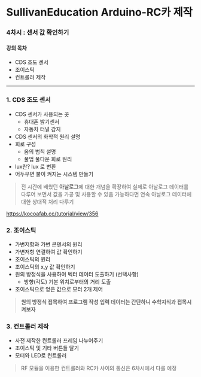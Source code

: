 # SullivanEducation Arduino-RC카 제작

### 4차시 : 센서 값 확인하기
#### 강의 목차

- CDS 조도 센서
- 조이스틱
- 컨트롤러 제작

---

### 1. CDS 조도 센서

- CDS 센서가 사용되는 곳
	- 휴대폰 밝기센서
	- 자동차 터널 감지
- CDS 센서의 화학적 원리 설명
- 회로 구성
	- 옴의 법칙 설명
	- 풀업 풀다운 회로 원리
- lux란? lux 로 변환
- 어두우면 불이 켜지는 시스템 만들기

> 전 시간에 배웠던 **아날로그**에 대한 개념을 확장하여
> 실제로 아날로그 데이터를 다루어 보면서 값을 가공 및 사용할 수 있음
> 가능하다면 연속 아날로그 데이터에 대한 상대적 처리 다루기

https://kocoafab.cc/tutorial/view/356

### 2. 조이스틱

- 가변저항과 가변 콘덴서의 원리
- 가변저항 연결하여 값 확인하기
- 조이스틱의 원리
- 조이스틱의 x,y 값 확인하기
- 원의 방정식을 사용하여 벡터 데이터 도출하기 (선택사항)
	- 방향(각도) 기본 위치로부터의 거리 도출
- 조이스틱으로 얻은 값으로 모터 2개 제어

> **원의 방정식 접목하여 프로그램 작성**
> **입력 데이터는 간단하니 수학지식과 접목시켜보자**

### 3. 컨트롤러 제작

- 사전 제작한 컨트롤러 프레임 나누어주기
- 조이스틱 및 기타 버튼들 달기
- 모터와 LED로 컨트롤러 

> RF 모듈을 이용한 컨트롤러와 RC카 사이의 통신은 6차시에서 다룰 예정
